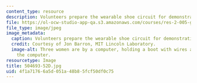 ```yaml
---
content_type: resource
description: Volunteers prepare the wearable shoe circuit for demonstration.
file: https://ol-ocw-studio-app-qa.s3.amazonaws.com/courses/res-2-005-girls-who-build-make-your-own-wearables-workshop-spring-2015/4f1a71766a5d051a48b85fcf50df0c75_504693-52D.jpg
file_type: image/jpeg
image_metadata:
  caption: Volunteers prepare the wearable shoe circuit for demonstration.
  credit: Courtesy of Jon Barron, MIT Lincoln Laboratory.
  image-alt: Three women are by a computer, holding a boot with wires attached to
    the computer.
resourcetype: Image
title: 504693-52D.jpg
uid: 4f1a7176-6a5d-051a-48b8-5fcf50df0c75
---
```

